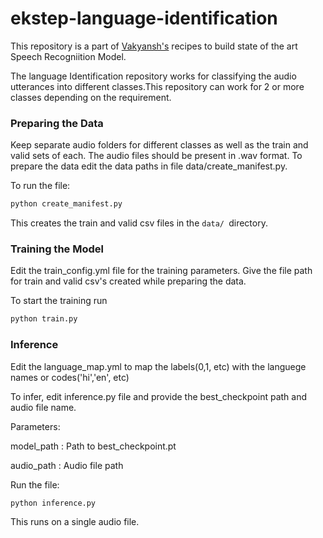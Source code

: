 # ekstep-language-identification

This repository is a part of [Vakyansh's](https://open-speech-ekstep.github.io/) recipes to build state of the art Speech Recogniition Model.

The language Identification repository works for classifying the audio utterances into different classes.This repository can work for 2 or more classes depending on the requirement.

### Preparing the Data

Keep separate audio folders for different classes as well as the train and valid sets of each. The audio files should be present in .wav format.
To prepare the data edit the data paths in file data/create_manifest.py.

To run the file:
```python
python create_manifest.py
```
This creates the train and valid csv files in the ```data/ ```directory.

### Training the Model
Edit the train_config.yml file for the training parameters. Give the file path for train and valid csv's created while preparing the data.

To start the training run
```python
python train.py
```

### Inference
Edit the language_map.yml to map the labels(0,1, etc) with the languege names or codes('hi','en', etc)

To infer, edit inference.py file and provide the best_checkpoint path and audio file name.

Parameters:

model_path : Path to best_checkpoint.pt

audio_path : Audio file path

Run the file:
```python
python inference.py
```
This runs on a single audio file.
